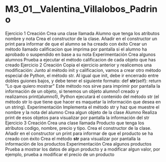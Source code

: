 # M3_01__Valentina_Villalobos_Padrino
 
Ejercicio 1
Creación
Crea una clase llamada Alumno que tenga los atributos nombre y nota
Crea el constructor de la clase. Añadir en el constructor un print para informar de que el alumno se ha creado con éxito
Crear un método llamado calificacion que imprima por pantalla si el alumno ha aprobado o suspendido en base a su nota
Experimentación
Crea algunos alumnos
Prueba a ejecutar el método calificacion de cada objeto que has creado
Ejercicio 2
Creación
Copia el ejercicio anterior y realicemos una modificación:
Junto al método init y calificacion, vamos a crear otro método especial de Python, el método str. Al igual que init, debe ir encerrado entre dobles guiones bajos, y debe tener el siguiente formato:
def __str__(self): return "Lo que quiero mostrar"
Este método nos sirve para imprimir por pantalla la información de un objeto, si tenemos un objeto alumno1 creado y realizamos print(alumno1), Python ejecutará el contenido del método str (el método str lo que tiene que hacer es maquetar la información que desea en un string).
Experimentación
Implementa el método str y haz que muestre el nombre y la nota del alumno
Crea algun objeto de la clase Alumno
Realiza print de esos objetos para visualizar por pantalla la información del str
Ejercicio 3
Creación
Crea una clase llamada Producto que tenga los atributos codigo, nombre, precio y tipo.
Crea el constructor de la clase. Añadir en el constructor un print para informar de que el producto se ha creado con éxito
Crea el método __str__ para visualizar por pantalla la información de los productos
Experimentación
Crea algunos productos
Prueba a mostrar los datos de algun producto y a modificar algun valor, por ejemplo, prueba a modificar el precio de un producto
